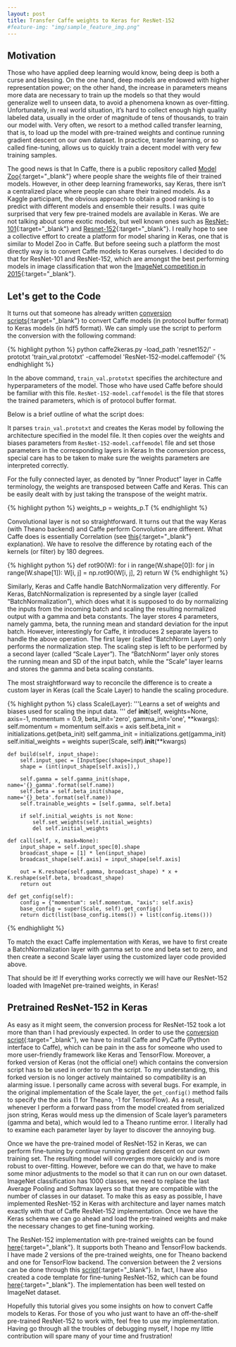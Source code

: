 ```yaml
---
layout: post
title: Transfer Caffe weights to Keras for ResNet-152
#feature-img: "img/sample_feature_img.png"
---
```


## Motivation
Those who have applied deep learning would know, being deep is both a curse and blessing. On the one hand, deep models are endowed with higher representation power; on the other hand, the increase in parameters means more data are necessary to train up the models so that they would generalize well to unseen data, to avoid a phenomena known as over-fitting. Unfortunately, in real world situation, it’s hard to collect enough high quality labeled data, usually in the order of magnitude of tens of thousands, to train our model with. Very often, we resort to a method called transfer learning, that is, to load up the model with pre-trained weights and continue running gradient descent on our own dataset. In practice, transfer learning, or so called fine-tuning, allows us to quickly train a decent model with very few training samples. 

The good news is that In Caffe, there is a public repository called [Model Zoo](https://github.com/BVLC/caffe/wiki/Model-Zoo){:target="_blank"} where people share the weights file of their trained models. However, in other deep learning frameworks, say Keras, there isn’t a centralized place where people can share their trained models. As a Kaggle participant, the obvious approach to obtain a good ranking is to predict with different models and ensemble their results. I was quite surprised that very few pre-trained models are available in Keras. We are not talking about some exotic models, but well known ones such as [ResNet-101](https://arxiv.org/abs/1512.03385){:target="_blank"} and [Resnet-152](https://arxiv.org/abs/1512.03385){:target="_blank"}. I really hope to see a collective effort to create a platform for model sharing in Keras, one that is similar to Model Zoo in Caffe. But before seeing such a platform the most directly way is to convert Caffe models to Keras ourselves. I decided to do that for ResNet-101 and ResNet-152, which are amongst the best performing models in image classification that won the [ImageNet competition in 2015](http://image-net.org/challenges/LSVRC/2015/results){:target="_blank"}. 

## Let's get to the Code
It turns out that someone has already written [conversion scripts](https://github.com/MarcBS/keras){:target="_blank"} to convert Caffe models (in protocol buffer format) to Keras models (in hdf5 format). We can simply use the script to perform the conversion with the following command:

{% highlight python %}
python caffe2keras.py -load_path 'resnet152/' -prototxt 'train_val.prototxt' -caffemodel 'ResNet-152-model.caffemodel'
{% endhighlight %}

In the above command, `train_val.prototxt` specifies the architecture and hyperparameters of the model. Those who have used Caffe before should be familiar with this file. `ResNet-152-model.caffemodel` is the file that stores the trained parameters, which is of protocol buffer format.

Below is a brief outline of what the script does:

It parses `train_val.prototxt` and creates the Keras model by following the architecture specified in the model file. 
It then copies over the weights and biases parameters from `ResNet-152-model.caffemodel` file and set those parameters in the corresponding layers in Keras
In the conversion process, special care has to be taken to make sure the weights parameters are interpreted correctly. 

For the fully connected layer, as denoted by “Inner Product” layer in Caffe terminology, the weights are transposed between Caffe and Keras. This can be easily dealt with by just taking the transpose of the weight matrix. 

{% highlight python %}
weights_p = weights_p.T
{% endhighlight %}

Convolutional layer is not so straightforward. It turns out that the way Keras (with Theano backend) and Caffe perform Convolution are different. What Caffe does is essentially Correlation (see [this](http://stackoverflow.com/questions/20321296/convolution-vs-correlation){:target="_blank"} explanation). We have to resolve the difference by rotating each of the kernels (or filter) by 180 degrees. 

{% highlight python %}
def rot90(W):
     for i in range(W.shape[0]):
         for j in range(W.shape[1]):
             W[i, j] = np.rot90(W[i, j], 2)
     return W
{% endhighlight %}

Similarly, Keras and Caffe handle BatchNormalization very differently. For Keras, BatchNormalization is represented by a single layer (called “BatchNormalization”), which does what it is supposed to do by normalizing the inputs from the incoming batch and scaling the resulting normalized output with a gamma and beta constants. The layer stores 4 parameters, namely gamma, beta, the running mean and standard deviation for the input batch. However, interestingly for Caffe, it introduces 2 separate layers to handle the above operation. The first layer (called “BatchNorm Layer”) only performs the normalization step. The scaling step is left to be performed by a second layer (called “Scale Layer”). The “BatchNorm” layer only stores the running mean and SD of the input batch, while the “Scale”  layer learns and stores the gamma and beta scaling constants. 

The most straightforward way to reconcile the difference is to create a custom layer in Keras (call the Scale Layer) to handle the scaling procedure. 

{% highlight python %}
class Scale(Layer):
    '''Learns a set of weights and biases used for scaling the input data.
    '''
    def __init__(self, weights=None, axis=-1, momentum = 0.9, beta_init='zero', gamma_init='one', **kwargs):
        self.momentum = momentum
        self.axis = axis
        self.beta_init = initializations.get(beta_init)
        self.gamma_init = initializations.get(gamma_init)
        self.initial_weights = weights
        super(Scale, self).__init__(**kwargs)

    def build(self, input_shape):
        self.input_spec = [InputSpec(shape=input_shape)]
        shape = (int(input_shape[self.axis]),)

        self.gamma = self.gamma_init(shape, name='{}_gamma'.format(self.name))
        self.beta = self.beta_init(shape, name='{}_beta'.format(self.name))
        self.trainable_weights = [self.gamma, self.beta]

        if self.initial_weights is not None:
            self.set_weights(self.initial_weights)
            del self.initial_weights

    def call(self, x, mask=None):
        input_shape = self.input_spec[0].shape
        broadcast_shape = [1] * len(input_shape)
        broadcast_shape[self.axis] = input_shape[self.axis]

        out = K.reshape(self.gamma, broadcast_shape) * x + K.reshape(self.beta, broadcast_shape)
        return out

    def get_config(self):
        config = {"momentum": self.momentum, "axis": self.axis}
        base_config = super(Scale, self).get_config()
        return dict(list(base_config.items()) + list(config.items()))
{% endhighlight %}

To match the exact Caffe implementation with Keras, we have to first create a BatchNormalization layer with gamma set to one and beta set to zero, and then create a second Scale layer using the customized layer code provided above. 

That should be it! If everything works correctly we will have our ResNet-152 loaded with ImageNet pre-trained weights, in Keras! 

## Pretrained ResNet-152 in Keras
As easy as it might seem, the conversion process for ResNet-152 took a lot more than than I had previously expected. In order to use the [conversion script](https://github.com/MarcBS/keras/blob/master/keras/caffe/caffe2keras.py){:target="_blank"}, we have to install Caffe and PyCaffe (Python interface to Caffe), which can be pain in the ass for someone who used to more user-friendly framework like Keras and TensorFlow. Moreover, a forked version of Keras (not the official one!) which contains the conversion script has to be used in order to run the script. To my understanding, this forked version is no longer actively maintained so compatibility is an alarming issue. I personally came across with several bugs. For example, in the original implementation of the Scale layer, the `get_config()` method fails to specify the the axis  (1 for Theano, -1 for TensorFlow). As a result, whenever I perform a forward pass from the model created from serialized json string, Keras would mess up the dimension of Scale layer’s parameters (gamma and beta), which would led to a Theano runtime error. I literally had to examine each parameter layer by layer to discover the annoying bug. 

Once we have the pre-trained model of ResNet-152 in Keras, we can perform fine-tuning by continue running gradient descent on our own training set. The resulting model will converges more quickly and is more robust to over-fitting. However, before we can do that, we have to make some minor adjustments to the model so that it can run on our own dataset. ImageNet classification has 1000 classes, we need to replace the last Average Pooling and Softmax layers so that they are compatible with the number of classes in our dataset. To make this as easy as possible, I have implemented ResNet-152 in Keras with architecture and layer names match exactly with that of Caffe ResNet-152 implementation. Once we have the Keras schema we can go ahead and load the pre-trained weights and make the necessary changes to get fine-tuning working. 

The ResNet-152 implementation with pre-trained weights can be found [here](https://gist.github.com/flyyufelix/7e2eafb149f72f4d38dd661882c554a6){:target="_blank"}. It supports both Theano and TensorFlow backends. I have made 2 versions of the pre-trained weights, one for Theano backend and one for TensorFlow backend. The conversion between the 2 versions can be done through this [script](https://github.com/titu1994/Keras-Classification-Models/blob/master/weight_conversion_theano.py){:target="_blank"}.  In fact, I have also created a code template for fine-tuning ResNet-152, which can be found [here](https://github.com/flyyufelix/cnn_finetune/blob/master/resnet152.py){:target="_blank"}. The implementation has been well tested on ImageNet dataset. 

Hopefully this tutorial gives you some insights on how to convert Caffe models to Keras. For those of you who just want to have an off-the-shelf pre-trained ResNet-152 to work with, feel free to use my implementation. Having go through all the troubles of debugging myself, I hope my little contribution will spare many of your time and frustration!



